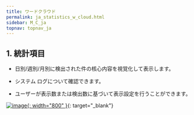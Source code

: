 ```yaml
---
title: ワードクラウド
permalink: ja_statistics_w_cloud.html
sidebar: M_C_ja
topnav: topnav_ja
---
```


## 1. 統計項目
- 日別/週別/月別に検出された件の核心内容を視覚化して表示します。

- システム ログについて確認できます。

- ユーザーが表示数または検出数に基づいて表示設定を行うことができます。

[![image](/docs/images/Manual/common/statistics/wordcloud/ja/1.PNG){: width="800" }](/docs/images/Manual/common/statistics/wordcloud/ja/1.PNG){: target="_blank"}